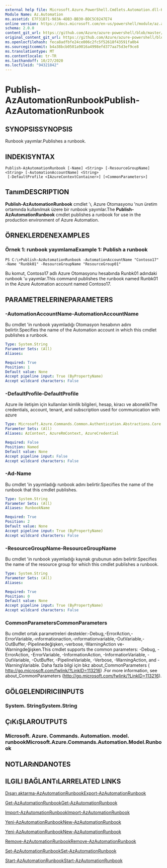 ```yaml
---
external help file: Microsoft.Azure.PowerShell.Cmdlets.Automation.dll-Help.xml
Module Name: Az.Automation
ms.assetid: E7F31B71-983A-4DB3-BB30-BDC5C0247E74
online version: https://docs.microsoft.com/en-us/powershell/module/az.automation/publish-azautomationrunbook
schema: 2.0.0
content_git_url: https://github.com/Azure/azure-powershell/blob/master/src/Automation/Automation/help/Publish-AzAutomationRunbook.md
original_content_git_url: https://github.com/Azure/azure-powershell/blob/master/src/Automation/Automation/help/Publish-AzAutomationRunbook.md
ms.openlocfilehash: feca8adfbfe24ce006c2fc5f52618f43591fa0b4
ms.sourcegitcommit: b4a38bcb0501a9016a4998efd377aa75d3ef9ce8
ms.translationtype: MT
ms.contentlocale: tr-TR
ms.lasthandoff: 10/27/2020
ms.locfileid: "94321842"
---
```

# <span data-ttu-id="625f8-101">Publish-AzAutomationRunbook</span><span class="sxs-lookup"><span data-stu-id="625f8-101">Publish-AzAutomationRunbook</span></span>

## <span data-ttu-id="625f8-102">SYNOPSIS</span><span class="sxs-lookup"><span data-stu-id="625f8-102">SYNOPSIS</span></span>
<span data-ttu-id="625f8-103">Runbook yayımlar.</span><span class="sxs-lookup"><span data-stu-id="625f8-103">Publishes a runbook.</span></span>

## <span data-ttu-id="625f8-104">INDEKI</span><span class="sxs-lookup"><span data-stu-id="625f8-104">SYNTAX</span></span>

```
Publish-AzAutomationRunbook [-Name] <String> [-ResourceGroupName] <String> [-AutomationAccountName] <String>
 [-DefaultProfile <IAzureContextContainer>] [<CommonParameters>]
```

## <span data-ttu-id="625f8-105">Tanım</span><span class="sxs-lookup"><span data-stu-id="625f8-105">DESCRIPTION</span></span>
<span data-ttu-id="625f8-106">**Publish-AzAutomationRunbook** cmdlet 'ı, Azure Otomasyonu 'nun üretim ortamında kullanılmak üzere bir runbook yayımlar.</span><span class="sxs-lookup"><span data-stu-id="625f8-106">The **Publish-AzAutomationRunbook** cmdlet publishes a runbook for use in the production environment of Azure Automation.</span></span>

## <span data-ttu-id="625f8-107">ÖRNEKLERDEN</span><span class="sxs-lookup"><span data-stu-id="625f8-107">EXAMPLES</span></span>

### <span data-ttu-id="625f8-108">Örnek 1: runbook yayımlama</span><span class="sxs-lookup"><span data-stu-id="625f8-108">Example 1: Publish a runbook</span></span>
```
PS C:\>Publish-AzAutomationRunbook -AutomationAccountName "Contoso17" -Name "Runbk01" -ResourceGroupName "ResourceGroup01"
```

<span data-ttu-id="625f8-109">Bu komut, Contoso17 adlı Azure Otomasyonu hesabında Runbk01 adındaki runbook 'u yayımlar.</span><span class="sxs-lookup"><span data-stu-id="625f8-109">This command publishes the runbook named Runbk01 in the Azure Automation account named Contoso17.</span></span>

## <span data-ttu-id="625f8-110">PARAMETRELERINE</span><span class="sxs-lookup"><span data-stu-id="625f8-110">PARAMETERS</span></span>

### <span data-ttu-id="625f8-111">-AutomationAccountName</span><span class="sxs-lookup"><span data-stu-id="625f8-111">-AutomationAccountName</span></span>
<span data-ttu-id="625f8-112">Bu cmdlet 'in runbook yayımladığı Otomasyon hesabının adını belirtir.</span><span class="sxs-lookup"><span data-stu-id="625f8-112">Specifies the name of the Automation account in which this cmdlet publishes a runbook.</span></span>

```yaml
Type: System.String
Parameter Sets: (All)
Aliases:

Required: True
Position: 1
Default value: None
Accept pipeline input: True (ByPropertyName)
Accept wildcard characters: False
```

### <span data-ttu-id="625f8-113">-DefaultProfile</span><span class="sxs-lookup"><span data-stu-id="625f8-113">-DefaultProfile</span></span>
<span data-ttu-id="625f8-114">Azure ile iletişim için kullanılan kimlik bilgileri, hesap, kiracı ve abonelik</span><span class="sxs-lookup"><span data-stu-id="625f8-114">The credentials, account, tenant, and subscription used for communication with azure</span></span>

```yaml
Type: Microsoft.Azure.Commands.Common.Authentication.Abstractions.Core.IAzureContextContainer
Parameter Sets: (All)
Aliases: AzContext, AzureRmContext, AzureCredential

Required: False
Position: Named
Default value: None
Accept pipeline input: False
Accept wildcard characters: False
```

### <span data-ttu-id="625f8-115">-Ad</span><span class="sxs-lookup"><span data-stu-id="625f8-115">-Name</span></span>
<span data-ttu-id="625f8-116">Bu cmdlet 'in yayımladığı runbook adını belirtir.</span><span class="sxs-lookup"><span data-stu-id="625f8-116">Specifies the name of the runbook that this cmdlet publishes.</span></span>

```yaml
Type: System.String
Parameter Sets: (All)
Aliases: RunbookName

Required: True
Position: 2
Default value: None
Accept pipeline input: True (ByPropertyName)
Accept wildcard characters: False
```

### <span data-ttu-id="625f8-117">-ResourceGroupName</span><span class="sxs-lookup"><span data-stu-id="625f8-117">-ResourceGroupName</span></span>
<span data-ttu-id="625f8-118">Bu cmdlet 'in runbook yayımladığı kaynak grubunun adını belirtir.</span><span class="sxs-lookup"><span data-stu-id="625f8-118">Specifies the name of the resource group for which this cmdlet publishes a runbook.</span></span>

```yaml
Type: System.String
Parameter Sets: (All)
Aliases:

Required: True
Position: 0
Default value: None
Accept pipeline input: True (ByPropertyName)
Accept wildcard characters: False
```

### <span data-ttu-id="625f8-119">CommonParameters</span><span class="sxs-lookup"><span data-stu-id="625f8-119">CommonParameters</span></span>
<span data-ttu-id="625f8-120">Bu cmdlet ortak parametreleri destekler:-Debug,-ErrorAction,-ErrorVariable,-ınformationaction,-ınformationvariable,-OutVariable,-OutBuffer,-Pipelinedeğişken,-verbose,-WarningAction ve-Warningdeğişken.</span><span class="sxs-lookup"><span data-stu-id="625f8-120">This cmdlet supports the common parameters: -Debug, -ErrorAction, -ErrorVariable, -InformationAction, -InformationVariable, -OutVariable, -OutBuffer, -PipelineVariable, -Verbose, -WarningAction, and -WarningVariable.</span></span> <span data-ttu-id="625f8-121">Daha fazla bilgi için bkz about_CommonParameters ( http://go.microsoft.com/fwlink/?LinkID=113216) .</span><span class="sxs-lookup"><span data-stu-id="625f8-121">For more information, see about_CommonParameters (http://go.microsoft.com/fwlink/?LinkID=113216).</span></span>

## <span data-ttu-id="625f8-122">GÖLGELENDIRICI</span><span class="sxs-lookup"><span data-stu-id="625f8-122">INPUTS</span></span>

### <span data-ttu-id="625f8-123">System. String</span><span class="sxs-lookup"><span data-stu-id="625f8-123">System.String</span></span>

## <span data-ttu-id="625f8-124">ÇıKıŞLAR</span><span class="sxs-lookup"><span data-stu-id="625f8-124">OUTPUTS</span></span>

### <span data-ttu-id="625f8-125">Microsoft. Azure. Commands. Automation. model. runbook</span><span class="sxs-lookup"><span data-stu-id="625f8-125">Microsoft.Azure.Commands.Automation.Model.Runbook</span></span>

## <span data-ttu-id="625f8-126">NOTLARıNDA</span><span class="sxs-lookup"><span data-stu-id="625f8-126">NOTES</span></span>

## <span data-ttu-id="625f8-127">ILGILI BAĞLANTıLAR</span><span class="sxs-lookup"><span data-stu-id="625f8-127">RELATED LINKS</span></span>

[<span data-ttu-id="625f8-128">Dışarı aktarma-AzAutomationRunbook</span><span class="sxs-lookup"><span data-stu-id="625f8-128">Export-AzAutomationRunbook</span></span>](./Export-AzAutomationRunbook.md)

[<span data-ttu-id="625f8-129">Get-AzAutomationRunbook</span><span class="sxs-lookup"><span data-stu-id="625f8-129">Get-AzAutomationRunbook</span></span>](./Get-AzAutomationRunbook.md)

[<span data-ttu-id="625f8-130">Import-AzAutomationRunbook</span><span class="sxs-lookup"><span data-stu-id="625f8-130">Import-AzAutomationRunbook</span></span>](./Import-AzAutomationRunbook.md)

[<span data-ttu-id="625f8-131">Yeni-AzAutomationRunbook</span><span class="sxs-lookup"><span data-stu-id="625f8-131">New-AzAutomationRunbook</span></span>](./New-AzAutomationRunbook.md)

[<span data-ttu-id="625f8-132">Yeni-AzAutomationRunbook</span><span class="sxs-lookup"><span data-stu-id="625f8-132">New-AzAutomationRunbook</span></span>](./New-AzAutomationRunbook.md)

[<span data-ttu-id="625f8-133">Remove-AzAutomationRunbook</span><span class="sxs-lookup"><span data-stu-id="625f8-133">Remove-AzAutomationRunbook</span></span>](./Remove-AzAutomationRunbook.md)

[<span data-ttu-id="625f8-134">Set-AzAutomationRunbook</span><span class="sxs-lookup"><span data-stu-id="625f8-134">Set-AzAutomationRunbook</span></span>](./Set-AzAutomationRunbook.md)

[<span data-ttu-id="625f8-135">Start-AzAutomationRunbook</span><span class="sxs-lookup"><span data-stu-id="625f8-135">Start-AzAutomationRunbook</span></span>](./Start-AzAutomationRunbook.md)


